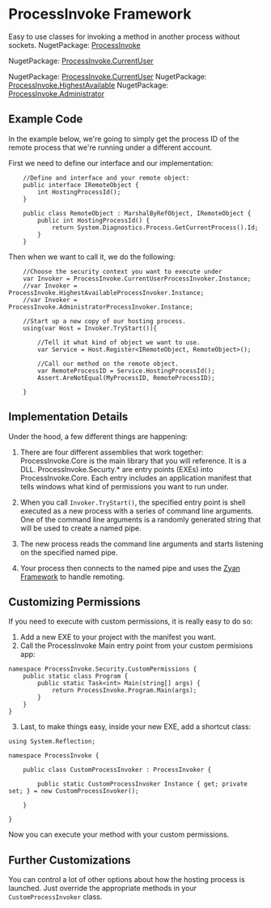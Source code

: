 # ProcessInvoke Framework
Easy to use classes for invoking a method in another process without sockets.
NugetPackage: [ProcessInvoke](http://nuget.org/packages/ProcessInvoke)

NugetPackage: [ProcessInvoke.CurrentUser](http://nuget.org/packages/ProcessInvoke.Core)

NugetPackage: [ProcessInvoke.CurrentUser](http://nuget.org/packages/ProcessInvoke.Security.CurrentUser)
NugetPackage: [ProcessInvoke.HighestAvailable](http://nuget.org/packages/ProcessInvoke.Security.HighestAvailable)
NugetPackage: [ProcessInvoke.Administrator](http://nuget.org/packages/ProcessInvoke.Security.Administrator)

## Example Code
In the example below, we're going to simply get the process ID of the remote process that we're running under a different account.

First we need to define our interface and our implementation:
````
	//Define and interface and your remote object:
    public interface IRemoteObject {
        int HostingProcessId();
    }

	public class RemoteObject : MarshalByRefObject, IRemoteObject {
        public int HostingProcessId() {
            return System.Diagnostics.Process.GetCurrentProcess().Id;
        }
    }
````

Then when we want to call it, we do the following:
````
	//Choose the security context you want to execute under
	var Invoker = ProcessInvoke.CurrentUserProcessInvoker.Instance;
	//var Invoker = ProcessInvoke.HighestAvailableProcessInvoker.Instance;
	//var Invoker = ProcessInvoke.AdministratorProcessInvoker.Instance;

	//Start up a new copy of our hosting process.
	using(var Host = Invoker.TryStart()){

		//Tell it what kind of object we want to use.
		var Service = Host.Register<IRemoteObject, RemoteObject>();

		//Call our method on the remote object.
		var RemoteProcessID = Service.HostingProcessId();
        Assert.AreNotEqual(MyProcessID, RemoteProcessID);

	}

````

## Implementation Details
Under the hood, a few different things are happening:
1.  There are four different assemblies that work together:
ProcessInvoke.Core is the main library that you will reference.  It is a DLL.
ProcessInvoke.Securty.* are entry points (EXEs) into ProcessInvoke.Core.  Each entry includes an application manifest that tells windows what kind of permissions you want to run under.

2.  When you call ````Invoker.TryStart()````, the specified entry point is shell executed as a new process with a series of command line arguments.  One of the command line arguments is a randomly generated string that will be used to create a named pipe.

3.  The new process reads the command line arguments and starts listening on the specified named pipe.

4.  Your process then connects to the named pipe and uses the [Zyan Framework](https://github.com/zyanfx/Zyan) to handle remoting.

## Customizing Permissions
If you need to execute with custom permissions, it is really easy to do so:
1.  Add a new EXE to your project with the manifest you want.
2.  Call the ProcessInvoke Main entry point from your custom permisions app:
````
namespace ProcessInvoke.Security.CustomPermissions {
    public static class Program {
        public static Task<int> Main(string[] args) {
            return ProcessInvoke.Program.Main(args);
        }
    }
}
````

3.  Last, to make things easy, inside your new EXE, add a shortcut class:
````
using System.Reflection;

namespace ProcessInvoke {

    public class CustomProcessInvoker : ProcessInvoker {

        public static CustomProcessInvoker Instance { get; private set; } = new CustomProcessInvoker();

    }

}
````

Now you can execute your method with your custom permissions.

## Further Customizations
You can control a lot of other options about how the hosting process is launched.  Just override the appropriate methods in your ````CustomProcessInvoker```` class.